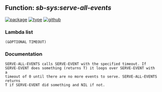 ## Function: ***sb-sys:serve-all-events***
[![package](https://img.shields.io/badge/Package-SB--SYS-5f9ea0.svg?style=social&colorA=999999)](../) [![type](https://img.shields.io/badge/Type-Function-5f9ea0.svg?style=social&colorA=999999)](../#function) [![github](https://img.shields.io/badge/GitHub-View_the_source-5f9ea0.svg?style=social&colorA=999999&logo=github)](https://github.com/sbcl/sbcl/blob/master/src/code/serve-event.lisp/) 
### Lambda list
```
(&OPTIONAL TIMEOUT)
```
### Documentation
```
SERVE-ALL-EVENTS calls SERVE-EVENT with the specified timeout. If
SERVE-EVENT does something (returns T) it loops over SERVE-EVENT with a
timeout of 0 until there are no more events to serve. SERVE-ALL-EVENTS returns
T if SERVE-EVENT did something and NIL if not.
```
